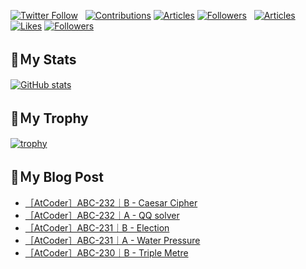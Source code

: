 [![Twitter Follow](https://img.shields.io/twitter/follow/hyperdb?label=twitter&logo=twitter&style=plastic)](https://twitter.com/hyperdb)
&nbsp;
[![Contributions](https://badgen.org/img/qiita/hyperdb/contributions?style=plastic)](https://qiita.com/hyperdb)
[![Articles](https://badgen.org/img/qiita/hyperdb/articles?style=plastic)](https://qiita.com/hyperdb)
[![Followers](https://badgen.org/img/qiita/hyperdb/followers?style=plastic)](https://qiita.com/hyperdb)
&nbsp;
[![Articles](https://badgen.org/img/zenn/hyperdb/articles)](https://zenn.dev/hyperdb)
[![Likes](https://badgen.org/img/zenn/hyperdb/likes?style=plastic)](https://zenn.dev/hyperdb)
[![Followers](https://badgen.org/img/zenn/hyperdb/followers?style=plastic)](https://zenn.dev/hyperdb)

## 🔖Ｍy Stats

[![GitHub stats](https://github-readme-stats-eight-theta.vercel.app/api?username=hyperdb&theme=radical&count_private=true&show_icons=true)](https://github.com/anuraghazra/github-readme-stats)

## 🔖Ｍy Trophy

[![trophy](https://github-profile-trophy.vercel.app/?username=hyperdb&theme=onedark)](https://github.com/ryo-ma/github-profile-trophy)

## 🔖Ｍy Blog Post

<!-- BLOG-POST-LIST:START -->
- [［AtCoder］ABC-232｜B - Caesar Cipher](https://zenn.dev/hyperdb/articles/45a48b94e704af)
- [［AtCoder］ABC-232｜A - QQ solver](https://zenn.dev/hyperdb/articles/2944556eba10c9)
- [［AtCoder］ABC-231｜B - Election](https://zenn.dev/hyperdb/articles/eb106af67e8b3c)
- [［AtCoder］ABC-231｜A - Water Pressure](https://zenn.dev/hyperdb/articles/7e70684d5462ea)
- [［AtCoder］ABC-230｜B - Triple Metre](https://zenn.dev/hyperdb/articles/b5ca85154765ff)
<!-- BLOG-POST-LIST:END -->
